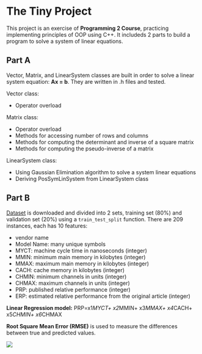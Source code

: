 # The Tiny Project
This project is an exercise of **Programming 2 Course**, practicing implementing principles of OOP using C++. It includeds 2 parts to build a program to solve a system of linear equations.
## Part A
Vector, Matrix, and LinearSystem classes are built in order to solve a linear system equation: **Ax = b**. They are written in .h files and tested.

Vector class:
- Operator overload

Matrix class:
- Operator overload
- Methods for accessing number of rows and columns
- Methods for computing the determinant and inverse of a square matrix
- Methods for computing the pseudo-inverse of a matrix

LinearSystem class:
- Using Gaussian Elimination algorithm to solve a system linear equations
- Deriving PosSymLinSystem from LinearSystem class

## Part B
[Dataset](https://archive.ics.uci.edu/ml/datasets/Computer%2BHardware) is downloaded and divided into 2 sets, training set (80%) and validation set (20%) using a `train_test_split` function. There are 209 instances, each has 10 features:
- vendor name
- Model Name: many unique symbols
- MYCT: machine cycle time in nanoseconds (integer)
- MMIN: minimum main memory in kilobytes (integer)
- MMAX: maximum main memory in kilobytes (integer)
- CACH: cache memory in kilobytes (integer)
- CHMIN: minimum channels in units (integer)
- CHMAX: maximum channels in units (integer)
- PRP: published relative performance (integer)
- ERP: estimated relative performance from the original article (integer)

**Linear Regression model:** PRP=x1*MYCT+ x2*MMIN+ x3*MMAX+ x4*CACH+ x5*CHMIN+ x6*CHMAX

**Root Square Mean Error (RMSE)** is used to measure the differences between true and predicted values.

![](https://c3.ai/wp-content/uploads/2020/11/Screen-Shot-2020-11-10-at-8.06.16-AM-500x159.png)

